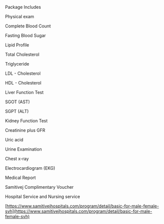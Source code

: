 Package Includes

Physical exam

Complete Blood Count

Fasting Blood Sugar

Lipid Profile

Total Cholesterol

Triglyceride

LDL - Cholesterol

HDL - Cholesterol

Liver Function Test

SGOT (AST)

SGPT (ALT)

Kidney Function Test

Creatinine plus GFR

Uric acid

Urine Examination

Chest x-ray

Electrocardiogram (EKG)

Medical Report

Samitivej Complimentary Voucher

Hospital Service and Nursing service

[https://www.samitivejhospitals.com/program/detail/basic-for-male-female-svh](https://www.samitivejhospitals.com/program/detail/basic-for-male-female-svh)
